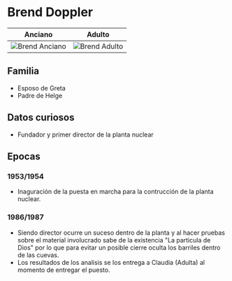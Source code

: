 # Brend Doppler

| Anciano | Adulto
| --- | ---
| <img src="https://vignette.wikia.nocookie.net/dark-netflix/images/2/24/Profile_-_Bernd_1986.JPG/revision/latest/scale-to-width-down/350?cb=20180113195921" alt="Brend Anciano"> | <img src="https://vignette.wikia.nocookie.net/dark-netflix/images/9/91/Profile_-_Bernd_1953.JPG/revision/latest/scale-to-width-down/350?cb=20180113195953" alt="Brend Adulto">

## Familia

* Esposo de Greta
* Padre de Helge

## Datos curiosos

* Fundador y primer director de la planta nuclear 

## Epocas

### 1953/1954

* Inaguración de la puesta en marcha para la contrucción de la planta nuclear.

### 1986/1987

* Siendo director ocurre un suceso dentro de la planta y al hacer pruebas sobre el material involucrado sabe de la existencia "La particula de Dios" por lo que para evitar un posible cierre oculta los barriles dentro de las cuevas.
* Los resultados de los analisis se los entrega a Claudia (Adulta) al momento de entregar el puesto.